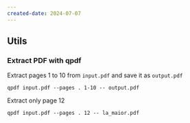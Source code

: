 ```yaml
---
created-date: 2024-07-07
---
```


## Utils

### Extract PDF with qpdf

Extract pages 1 to 10 from `input.pdf` and save it as `output.pdf`

```
qpdf input.pdf --pages . 1-10 -- output.pdf
```

Extract only page 12

```
qpdf input.pdf --pages . 12 -- la_maior.pdf
```
